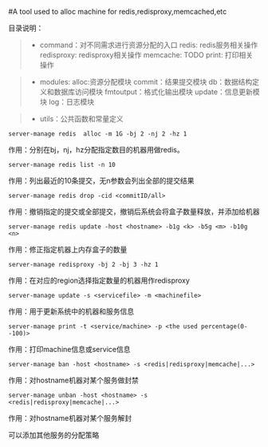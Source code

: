 #A tool used to alloc machine for redis,redisproxy,memcached,etc

目录说明：
> * command：对不同需求进行资源分配的入口
    redis: redis服务相关操作
    redisproxy: redisproxy相关操作
    memcache: TODO
    print: 打印相关操作

> * modules:
    alloc:资源分配模块
    commit：结果提交模块
    db：数据结构定义和数据库访问模块
    fmtoutput：格式化输出模块
    update：信息更新模块
    log：日志模块

> * utils：公共函数和常量定义


```
server-manage redis  alloc -m 1G -bj 2 -nj 2 -hz 1
```
作用：分别在bj，nj，hz分配指定数目的机器用做redis。

```
server-manage redis list -n 10
```
作用：列出最近的10条提交，无n参数会列出全部的提交结果

```
server-manage redis drop -cid <commitID/all>
```
作用：撤销指定的提交或全部提交，撤销后系统会将盒子数量释放，并添加给机器

```
server-manage redis update -host <hostname> -b1g <k> -b5g <m> -b10g <n>
```
作用：修正指定机器上内存盒子的数量

```
server-manage redisproxy -bj 2 -bj 3 -hz 1
```
作用：在对应的region选择指定数量的机器用作redisproxy

```
server-manage update -s <servicefile> -m <machinefile>
```
作用：用于更新系统中的机器和服务信息

```
server-manage print -t <service/machine> -p <the used percentage(0--100)>
```
作用：打印machine信息或service信息

```
server-manage ban -host <hostname> -s <redis|redisproxy|memcache|...>
```
作用：对hostname机器对某个服务做封禁

```
server-manage unban -host <hostname> -s <redis|redisproxy|memcache|...>
```
作用：对hostname机器对某个服务解封


可以添加其他服务的分配策略
